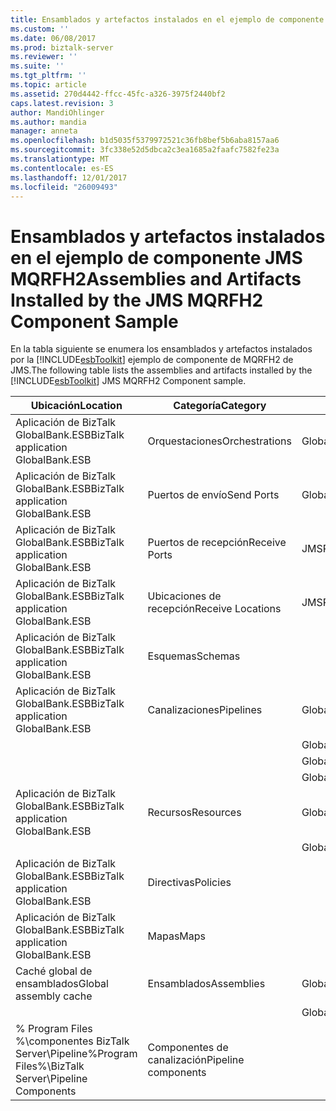 ```yaml
---
title: Ensamblados y artefactos instalados en el ejemplo de componente JMS MQRFH2 | Documentos de Microsoft
ms.custom: ''
ms.date: 06/08/2017
ms.prod: biztalk-server
ms.reviewer: ''
ms.suite: ''
ms.tgt_pltfrm: ''
ms.topic: article
ms.assetid: 270d4442-ffcc-45fc-a326-3975f2440bf2
caps.latest.revision: 3
author: MandiOhlinger
ms.author: mandia
manager: anneta
ms.openlocfilehash: b1d5035f5379972521c36fb8bef5b6aba8157aa6
ms.sourcegitcommit: 3fc338e52d5dbca2c3ea1685a2faafc7582fe23a
ms.translationtype: MT
ms.contentlocale: es-ES
ms.lasthandoff: 12/01/2017
ms.locfileid: "26009493"
---
```

# <a name="assemblies-and-artifacts-installed-by-the-jms-mqrfh2-component-sample"></a><span data-ttu-id="68b7c-102">Ensamblados y artefactos instalados en el ejemplo de componente JMS MQRFH2</span><span class="sxs-lookup"><span data-stu-id="68b7c-102">Assemblies and Artifacts Installed by the JMS MQRFH2 Component Sample</span></span>
<span data-ttu-id="68b7c-103">En la tabla siguiente se enumera los ensamblados y artefactos instalados por la [!INCLUDE[esbToolkit](../includes/esbtoolkit-md.md)] ejemplo de componente de MQRFH2 de JMS.</span><span class="sxs-lookup"><span data-stu-id="68b7c-103">The following table lists the assemblies and artifacts installed by the [!INCLUDE[esbToolkit](../includes/esbtoolkit-md.md)] JMS MQRFH2 Component sample.</span></span>  
  
|<span data-ttu-id="68b7c-104">Ubicación</span><span class="sxs-lookup"><span data-stu-id="68b7c-104">Location</span></span>|<span data-ttu-id="68b7c-105">Categoría</span><span class="sxs-lookup"><span data-stu-id="68b7c-105">Category</span></span>|<span data-ttu-id="68b7c-106">Nombre y versión del componente</span><span class="sxs-lookup"><span data-stu-id="68b7c-106">Name and version of the component</span></span>|  
|--------------|--------------|---------------------------------------|  
|<span data-ttu-id="68b7c-107">Aplicación de BizTalk GlobalBank.ESB</span><span class="sxs-lookup"><span data-stu-id="68b7c-107">BizTalk application GlobalBank.ESB</span></span>|<span data-ttu-id="68b7c-108">Orquestaciones</span><span class="sxs-lookup"><span data-stu-id="68b7c-108">Orchestrations</span></span>|<span data-ttu-id="68b7c-109">GlobalBank.ESB.JMS.Processes.JMSRouter</span><span class="sxs-lookup"><span data-stu-id="68b7c-109">GlobalBank.ESB.JMS.Processes.JMSRouter</span></span>|  
|<span data-ttu-id="68b7c-110">Aplicación de BizTalk GlobalBank.ESB</span><span class="sxs-lookup"><span data-stu-id="68b7c-110">BizTalk application GlobalBank.ESB</span></span>|<span data-ttu-id="68b7c-111">Puertos de envío</span><span class="sxs-lookup"><span data-stu-id="68b7c-111">Send Ports</span></span>|<span data-ttu-id="68b7c-112">GlobalBank.ESB.JMS.Processes_1.0.0.0_GlobalBank.ESB.JMS.Processes.JMSRouter_DestinationProcessing_c2c8b2b87f54180a</span><span class="sxs-lookup"><span data-stu-id="68b7c-112">GlobalBank.ESB.JMS.Processes_1.0.0.0_GlobalBank.ESB.JMS.Processes.JMSRouter_DestinationProcessing_c2c8b2b87f54180a</span></span>|  
|<span data-ttu-id="68b7c-113">Aplicación de BizTalk GlobalBank.ESB</span><span class="sxs-lookup"><span data-stu-id="68b7c-113">BizTalk application GlobalBank.ESB</span></span>|<span data-ttu-id="68b7c-114">Puertos de recepción</span><span class="sxs-lookup"><span data-stu-id="68b7c-114">Receive Ports</span></span>|<span data-ttu-id="68b7c-115">JMSRouter.MessageProcessing</span><span class="sxs-lookup"><span data-stu-id="68b7c-115">JMSRouter.MessageProcessing</span></span>|  
|<span data-ttu-id="68b7c-116">Aplicación de BizTalk GlobalBank.ESB</span><span class="sxs-lookup"><span data-stu-id="68b7c-116">BizTalk application GlobalBank.ESB</span></span>|<span data-ttu-id="68b7c-117">Ubicaciones de recepción</span><span class="sxs-lookup"><span data-stu-id="68b7c-117">Receive Locations</span></span>|<span data-ttu-id="68b7c-118">JMSRouter.MessageProcessing_MQS</span><span class="sxs-lookup"><span data-stu-id="68b7c-118">JMSRouter.MessageProcessing_MQS</span></span>|  
|<span data-ttu-id="68b7c-119">Aplicación de BizTalk GlobalBank.ESB</span><span class="sxs-lookup"><span data-stu-id="68b7c-119">BizTalk application GlobalBank.ESB</span></span>|<span data-ttu-id="68b7c-120">Esquemas</span><span class="sxs-lookup"><span data-stu-id="68b7c-120">Schemas</span></span>||  
|<span data-ttu-id="68b7c-121">Aplicación de BizTalk GlobalBank.ESB</span><span class="sxs-lookup"><span data-stu-id="68b7c-121">BizTalk application GlobalBank.ESB</span></span>|<span data-ttu-id="68b7c-122">Canalizaciones</span><span class="sxs-lookup"><span data-stu-id="68b7c-122">Pipelines</span></span>|<span data-ttu-id="68b7c-123">GlobalBank.ESB.JMS.Pipelines.JMS_PassthroughReceive versión 1.0.0.0</span><span class="sxs-lookup"><span data-stu-id="68b7c-123">GlobalBank.ESB.JMS.Pipelines.JMS_PassthroughReceive Version 1.0.0.0</span></span>|  
|||<span data-ttu-id="68b7c-124">GlobalBank.ESB.JMS.Pipelines.JMS_PassthroughSend versión 1.0.0.0</span><span class="sxs-lookup"><span data-stu-id="68b7c-124">GlobalBank.ESB.JMS.Pipelines.JMS_PassthroughSend Version 1.0.0.0</span></span>|  
|||<span data-ttu-id="68b7c-125">GlobalBank.ESB.JMS.Pipelines.JMS_XMLReceive versión 1.0.0.0</span><span class="sxs-lookup"><span data-stu-id="68b7c-125">GlobalBank.ESB.JMS.Pipelines.JMS_XMLReceive Version 1.0.0.0</span></span>|  
|||<span data-ttu-id="68b7c-126">GlobalBank.ESB.JMS.Pipelines.JMS_XMLSend versión 1.0.0.0</span><span class="sxs-lookup"><span data-stu-id="68b7c-126">GlobalBank.ESB.JMS.Pipelines.JMS_XMLSend Version 1.0.0.0</span></span>|  
|<span data-ttu-id="68b7c-127">Aplicación de BizTalk GlobalBank.ESB</span><span class="sxs-lookup"><span data-stu-id="68b7c-127">BizTalk application GlobalBank.ESB</span></span>|<span data-ttu-id="68b7c-128">Recursos</span><span class="sxs-lookup"><span data-stu-id="68b7c-128">Resources</span></span>|<span data-ttu-id="68b7c-129">GlobalBank.ESB.JMS.Pipelines versión 1.0.0.0</span><span class="sxs-lookup"><span data-stu-id="68b7c-129">GlobalBank.ESB.JMS.Pipelines Version 1.0.0.0</span></span>|  
|||<span data-ttu-id="68b7c-130">GlobalBank.ESB.JMS.Processes versión 1.0.0.0</span><span class="sxs-lookup"><span data-stu-id="68b7c-130">GlobalBank.ESB.JMS.Processes Version 1.0.0.0</span></span>|  
|<span data-ttu-id="68b7c-131">Aplicación de BizTalk GlobalBank.ESB</span><span class="sxs-lookup"><span data-stu-id="68b7c-131">BizTalk application GlobalBank.ESB</span></span>|<span data-ttu-id="68b7c-132">Directivas</span><span class="sxs-lookup"><span data-stu-id="68b7c-132">Policies</span></span>||  
|<span data-ttu-id="68b7c-133">Aplicación de BizTalk GlobalBank.ESB</span><span class="sxs-lookup"><span data-stu-id="68b7c-133">BizTalk application GlobalBank.ESB</span></span>|<span data-ttu-id="68b7c-134">Mapas</span><span class="sxs-lookup"><span data-stu-id="68b7c-134">Maps</span></span>||  
|<span data-ttu-id="68b7c-135">Caché global de ensamblados</span><span class="sxs-lookup"><span data-stu-id="68b7c-135">Global assembly cache</span></span>|<span data-ttu-id="68b7c-136">Ensamblados</span><span class="sxs-lookup"><span data-stu-id="68b7c-136">Assemblies</span></span>|<span data-ttu-id="68b7c-137">GlobalBank.ESB.JMS.Pipelines versión 1.0.0.0</span><span class="sxs-lookup"><span data-stu-id="68b7c-137">GlobalBank.ESB.JMS.Pipelines Version 1.0.0.0</span></span>|  
|||<span data-ttu-id="68b7c-138">GlobalBank.ESB.JMS.Processes versión 1.0.0.0</span><span class="sxs-lookup"><span data-stu-id="68b7c-138">GlobalBank.ESB.JMS.Processes Version 1.0.0.0</span></span>|  
|<span data-ttu-id="68b7c-139">% Program Files %\\componentes BizTalk Server\Pipeline</span><span class="sxs-lookup"><span data-stu-id="68b7c-139">%Program Files%\\BizTalk Server\Pipeline Components</span></span>|<span data-ttu-id="68b7c-140">Componentes de canalización</span><span class="sxs-lookup"><span data-stu-id="68b7c-140">Pipeline components</span></span>||